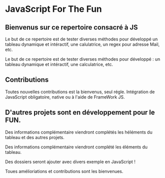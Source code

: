 # JavaScript For The Fun

## Bienvenus sur ce repertoire consacré à JS

Le but de ce repertoire est de tester diverses méthodes pour développé un tableau dynamique et intéractif, une calulatrice, un regex pour adresse Mail, etc.

Le but de ce repertoire est de tester diverses méthodes pour développé : un tableau dynamique et intéractif, une calculatrice, etc.


## Contributions

Toutes nouvelles contributions est la bienvenus, seul régle. 
Intégration de JavaScript obligatoire, native ou à l'aide de FrameWork JS.

## D'autres projets sont en développement pour le FUN.

Des informations complémentaire viendront complétés les héléments du tableau et des autres projets.

Des informations complémentaire viendront complété les éléments du tableau.

Des dossiers seront ajouter avec divers exemple en JavaScript !

Toues amélioriations et contributions sont les bienvenues.
